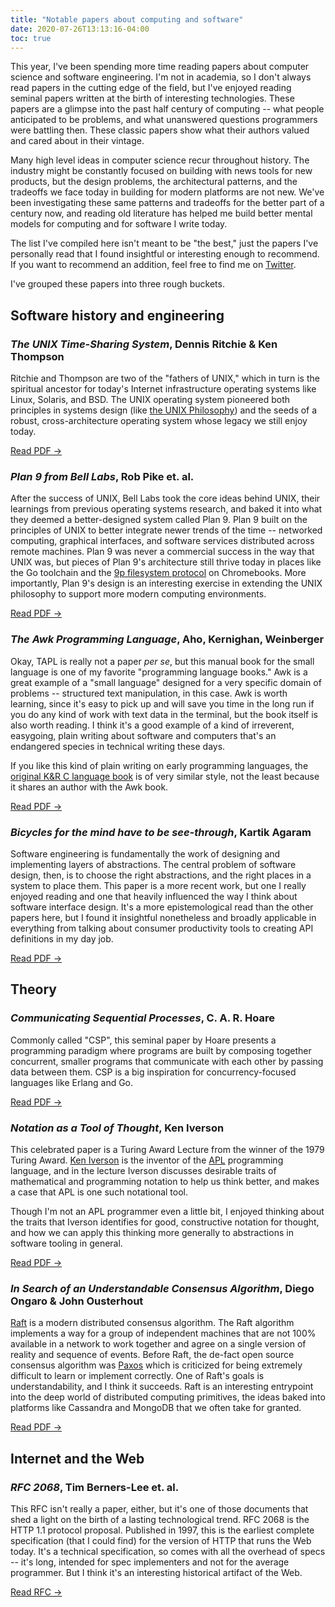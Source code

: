 ```yaml
---
title: "Notable papers about computing and software"
date: 2020-07-26T13:13:16-04:00
toc: true
---
```


This year, I've been spending more time reading papers about computer science and software engineering. I'm not in academia, so I don't always read papers in the cutting edge of the field, but I've enjoyed reading seminal papers written at the birth of interesting technologies. These papers are a glimpse into the past half century of computing -- what people anticipated to be problems, and what unanswered questions programmers were battling then. These classic papers show what their authors valued and cared about in their vintage.

Many high level ideas in computer science recur throughout history. The industry might be constantly focused on building with news tools for new products, but the design problems, the architectural patterns, and the tradeoffs we face today in building for modern platforms are not new. We've been investigating these same patterns and tradeoffs for the better part of a century now, and reading old literature has helped me build better mental models for computing and for software I write today.

The list I've compiled here isn't meant to be "the best," just the papers I've personally read that I found insightful or interesting enough to recommend. If you want to recommend an addition, feel free to find me on [Twitter](https://twitter.com/thesephist).

I've grouped these papers into three rough buckets.

## Software history and engineering

### _The UNIX Time-Sharing System_, Dennis Ritchie & Ken Thompson

Ritchie and Thompson are two of the "fathers of UNIX," which in turn is the spiritual ancestor for today's Internet infrastructure operating systems like Linux, Solaris, and BSD. The UNIX operating system pioneered both principles in systems design (like [the UNIX Philosophy](https://en.wikipedia.org/wiki/Unix_philosophy)) and the seeds of a robust, cross-architecture operating system whose legacy we still enjoy today.

<a href="https://people.eecs.berkeley.edu/~brewer/cs262/unix.pdf" class="button">Read PDF &rarr;</a>

### _Plan 9 from Bell Labs_, Rob Pike et. al.

After the success of UNIX, Bell Labs took the core ideas behind UNIX, their learnings from previous operating systems research, and baked it into what they deemed a better-designed system called Plan 9. Plan 9 built on the principles of UNIX to better integrate newer trends of the time -- networked computing, graphical interfaces, and software services distributed across remote machines. Plan 9 was never a commercial success in the way that UNIX was, but pieces of Plan 9's architecture still thrive today in places like the Go toolchain and the [9p filesystem protocol](https://en.wikipedia.org/wiki/9P_(protocol)) on Chromebooks. More importantly, Plan 9's design is an interesting exercise in extending the UNIX philosophy to support more modern computing environments.

<a href="https://9p.io/sys/doc/9.pdf" class="button">Read PDF &rarr;</a>

### _The Awk Programming Language_, Aho, Kernighan, Weinberger

Okay, TAPL is really not a paper _per se_, but this manual book for the small language is one of my favorite "programming language books." Awk is a great example of a "small language" designed for a very specific domain of problems -- structured text manipulation, in this case. Awk is worth learning, since it's easy to pick up and will save you time in the long run if you do any kind of work with text data in the terminal, but the book itself is also worth reading. I think it's a good example of a kind of irreverent, easygoing, plain writing about software and computers that's an endangered species in technical writing these days.

If you like this kind of plain writing on early programming languages, the [original K&R C language book](https://www.amazon.com/Programming-Language-2nd-Brian-Kernighan/dp/0131103628) is of very similar style, not the least because it shares an author with the Awk book.

<a href="https://ia802309.us.archive.org/25/items/pdfy-MgN0H1joIoDVoIC7/The_AWK_Programming_Language.pdf" class="button">Read PDF &rarr;</a>

### _Bicycles for the mind have to be see-through_, Kartik Agaram

Software engineering is fundamentally the work of designing and implementing layers of abstractions. The central problem of software design, then, is to choose the right abstractions, and the right places in a system to place them. This paper is a more recent work, but one I really enjoyed reading and one that heavily influenced the way I think about software interface design. It's a more epistemological read than the other papers here, but I found it insightful nonetheless and broadly applicable in everything from talking about consumer productivity tools to creating API definitions in my day job.

<a href="http://akkartik.name/akkartik-convivial-20200315.pdf" class="button">Read PDF &rarr;</a>

## Theory

### _Communicating Sequential Processes_, C. A. R. Hoare

Commonly called "CSP", this seminal paper by Hoare presents a programming paradigm where programs are built by composing together concurrent, smaller programs that communicate with each other by passing data between them. CSP is a big inspiration for concurrency-focused languages like Erlang and Go.

<a href="https://www.cs.cmu.edu/~crary/819-f09/Hoare78.pdf" class="button">Read PDF &rarr;</a>

### _Notation as a Tool of Thought_, Ken Iverson

This celebrated paper is a Turing Award Lecture from the winner of the 1979 Turing Award. [Ken Iverson](https://en.wikipedia.org/wiki/Kenneth_E._Iverson) is the inventor of the [APL](https://en.wikipedia.org/wiki/APL_(programming_language)) programming language, and in the lecture Iverson discusses desirable traits of mathematical and programming notation to help us think better, and makes a case that APL is one such notational tool.

Though I'm not an APL programmer even a little bit, I enjoyed thinking about the traits that Iverson identifies for good, constructive notation for thought, and how we can apply this thinking more generally to abstractions in software tooling in general.

<a href="https://www.eecg.utoronto.ca/~jzhu/csc326/readings/iverson.pdf" class="button">Read PDF &rarr;</a>

### _In Search of an Understandable Consensus Algorithm_, Diego Ongaro & John Ousterhout

[Raft](https://raft.github.io/) is a modern distributed consensus algorithm. The Raft algorithm implements a way for a group of independent machines that are not 100% available in a network to work together and agree on a single version of reality and sequence of events. Before Raft, the de-fact open source consensus algorithm was [Paxos](https://en.wikipedia.org/wiki/Paxos_(computer_science)) which is criticized for being extremely difficult to learn or implement correctly. One of Raft's goals is understandability, and I think it succeeds. Raft is an interesting entrypoint into the deep world of distributed computing primitives, the ideas baked into platforms like Cassandra and MongoDB that we often take for granted.

<a href="https://raft.github.io/raft.pdf" class="button">Read PDF &rarr;</a>

## Internet and the Web

### _RFC 2068_, Tim Berners-Lee et. al.

This RFC isn't really a paper, either, but it's one of those documents that shed a light on the birth of a lasting technological trend. RFC 2068 is the HTTP 1.1 protocol proposal. Published in 1997, this is the earliest complete specification (that I could find) for the version of HTTP that runs the Web today. It's a technical specification, so comes with all the overhead of specs -- it's long, intended for spec implementers and not for the average programmer. But I think it's an interesting historical artifact of the Web.

<a href="https://tools.ietf.org/html/rfc2068" class="button">Read RFC &rarr;</a>

